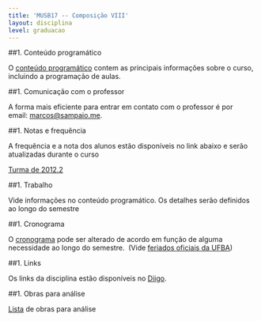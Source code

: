 ```yaml
---
title: 'MUSB17 -- Composição VIII'
layout: disciplina
level: graduacao
---
```


##1. Conteúdo programático

O <a title="MUSB17 - Conteúdo Programático" href="https://docs.google.com/document/d/1K_QMM-6Fjh42gxBLvQSvvRFkfFx-gd-8_QWemAd2Juc/edit" target="_blank">conteúdo programático</a> contem as principais informações sobre o curso, incluindo a programação de aulas.

##1. Comunicação com o professor

A forma mais eficiente para entrar em contato com o professor é por email: <a title="mailto:marcos@sampaio.me" href="https://mail.google.com/mail/?view=cm&fs=1&tf=1&to=marcos@sampaio.me" target="_blank">marcos@sampaio.me</a>.

##1. Notas e frequência

A frequência e a nota dos alunos estão disponíveis no link abaixo e serão atualizadas durante o curso

<a title="Notas e frequência MUSB16" href="https://docs.google.com/spreadsheet/pub?key=0Aud5ZzOjk6SGdDl3RFV5V21pNHI5VzhtZG45WGRmc2c&single=true&gid=6&range=B1%3AV9&output=html" target="_blank">Turma de 2012.2</a>

##1. Trabalho

Vide informações no conteúdo programático. Os detalhes serão definidos ao longo do semestre

##1. Cronograma

O <a title="Cronograma MUSB17" href="https://docs.google.com/spreadsheet/pub?key=0Aud5ZzOjk6SGdGdGbG5aSnkxQjhJSTdaY2NZaEYxM0E&single=true&gid=0&range=A1%3AD20&output=html" target="_blank">cronograma</a> pode ser alterado de acordo em função de alguma necessidade ao longo do semestre.  (Vide <a title="Feriados oficiais da UFBA" href="http://www.twiki.ufba.br/twiki/pub/SUPAC/CalendarioAcademico/Calendario2013.xls" target="_blank">feriados oficiais da UFBA</a>)

##1. Links

Os links da disciplina estão disponíveis no <a title="Links de Composição Musical" href="http://www.diigo.com/list/msampaio/composicao" target="_blank">Diigo</a>.

##1. Obras para análise

<a title="Lista de obras MUSB17" href="https://docs.google.com/spreadsheet/pub?key=0Aud5ZzOjk6SGdGJwVW41am9GZG1kbjY0eld4RmhnSFE&single=true&gid=0&range=A1%3AB25&output=html" target="_blank">Lista</a> de obras para análise

&nbsp;